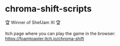 # chroma-shift-scripts

🏆 Winner of ShefJam XI 🏆

Itch page where you can play the game in the browser: https://foamtoaster.itch.io/chroma-shift
